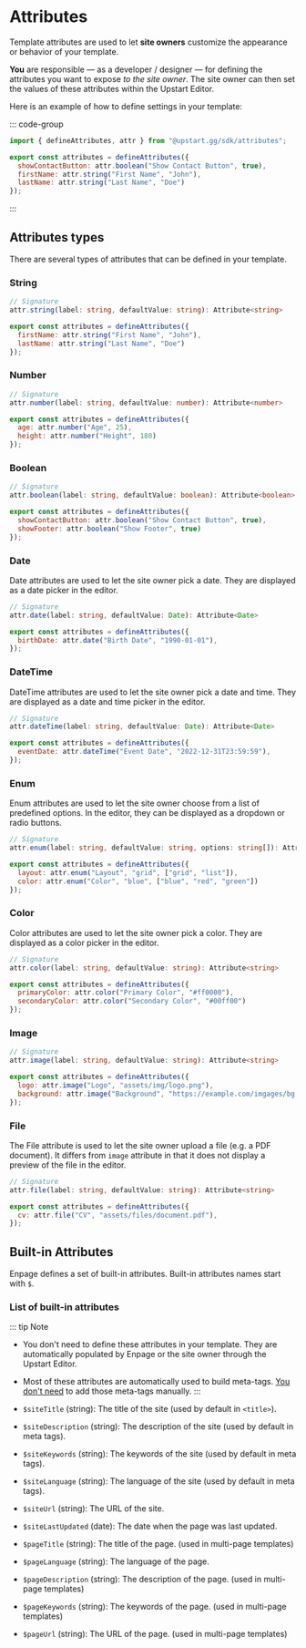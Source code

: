 # Attributes

Template attributes are used to let **site owners** customize the appearance or behavior of your template.

**You** are responsible — as a developer / designer — for defining the attributes you want to expose *to the site owner*. The site owner can then set the values of these attributes within the Upstart Editor.

Here is an example of how to define settings in your template:

::: code-group

```javascript [enpage.config.js]
import { defineAttributes, attr } from "@upstart.gg/sdk/attributes";

export const attributes = defineAttributes({
  showContactButton: attr.boolean("Show Contact Button", true),
  firstName: attr.string("First Name", "John"),
  lastName: attr.string("Last Name", "Doe")
});
```

:::

## Attributes types

There are several types of attributes that can be defined in your template.

### String

```typescript
// Signature
attr.string(label: string, defaultValue: string): Attribute<string>
```

```javascript
export const attributes = defineAttributes({
  firstName: attr.string("First Name", "John"),
  lastName: attr.string("Last Name", "Doe")
});
```

### Number

```typescript
// Signature
attr.number(label: string, defaultValue: number): Attribute<number>
```

```javascript
export const attributes = defineAttributes({
  age: attr.number("Age", 25),
  height: attr.number("Height", 180)
});
```

### Boolean

```typescript
// Signature
attr.boolean(label: string, defaultValue: boolean): Attribute<boolean>
```

```javascript
export const attributes = defineAttributes({
  showContactButton: attr.boolean("Show Contact Button", true),
  showFooter: attr.boolean("Show Footer", true)
});
```

### Date

Date attributes are used to let the site owner pick a date. They are displayed as a date picker in the editor.

```typescript
// Signature
attr.date(label: string, defaultValue: Date): Attribute<Date>
```

```javascript
export const attributes = defineAttributes({
  birthDate: attr.date("Birth Date", "1990-01-01"),
});
```

### DateTime

DateTime attributes are used to let the site owner pick a date and time. They are displayed as a date and time picker in the editor.

```typescript
// Signature
attr.dateTime(label: string, defaultValue: Date): Attribute<Date>
```

```javascript
export const attributes = defineAttributes({
  eventDate: attr.dateTime("Event Date", "2022-12-31T23:59:59"),
});
```

### Enum

Enum attributes are used to let the site owner choose from a list of predefined options.
In the editor, they can be displayed as a dropdown or radio buttons.

```typescript
// Signature
attr.enum(label: string, defaultValue: string, options: string[]): Attribute<string>
```

```javascript
export const attributes = defineAttributes({
  layout: attr.enum("Layout", "grid", ["grid", "list"]),
  color: attr.enum("Color", "blue", ["blue", "red", "green"])
});
```

### Color

Color attributes are used to let the site owner pick a color. They are displayed as a color picker in the editor.

```typescript
// Signature
attr.color(label: string, defaultValue: string): Attribute<string>
```

```javascript
export const attributes = defineAttributes({
  primaryColor: attr.color("Primary Color", "#ff0000"),
  secondaryColor: attr.color("Secondary Color", "#00ff00")
});
```

### Image

```typescript
// Signature
attr.image(label: string, defaultValue: string): Attribute<string>
```

```javascript
export const attributes = defineAttributes({
  logo: attr.image("Logo", "assets/img/logo.png"),
  background: attr.image("Background", "https://example.com/imgages/bg.jpg")
});
```

### File

The File attribute is used to let the site owner upload a file (e.g. a PDF document).
It differs from `image` attribute in that it does not display a preview of the file in the editor.

```typescript
// Signature
attr.file(label: string, defaultValue: string): Attribute<string>
```

```javascript
export const attributes = defineAttributes({
  cv: attr.file("CV", "assets/files/document.pdf"),
});
```

## Built-in Attributes

Enpage defines a set of built-in attributes. Built-in attributes names start with `$`.

### List of built-in attributes

::: tip Note
- You don't need to define these attributes in your template. They are automatically populated by Enpage or the site owner through the Upstart Editor.
- Most of these attributes are automatically used to build meta-tags. <ins>You don't need</ins> to add those meta-tags manually.
:::

- `$siteTitle` (string): The title of the site (used by default in `<title>`).
- `$siteDescription` (string): The description of the site (used by default in meta tags).
- `$siteKeywords` (string): The keywords of the site (used by default in meta tags).
- `$siteLanguage` (string): The language of the site (used by default in meta tags).
- `$siteUrl` (string): The URL of the site.
- `$siteLastUpdated` (date): The date when the page was last updated.
- `$pageTitle` (string): The title of the page. (used in multi-page templates)
- `$pageLanguage` (string): The language of the page.
- `$pageDescription` (string): The description of the page. (used in multi-page templates)
- `$pageKeywords` (string): The keywords of the page. (used in multi-page templates)
- `$pageUrl` (string): The URL of the page. (used in multi-page templates)
